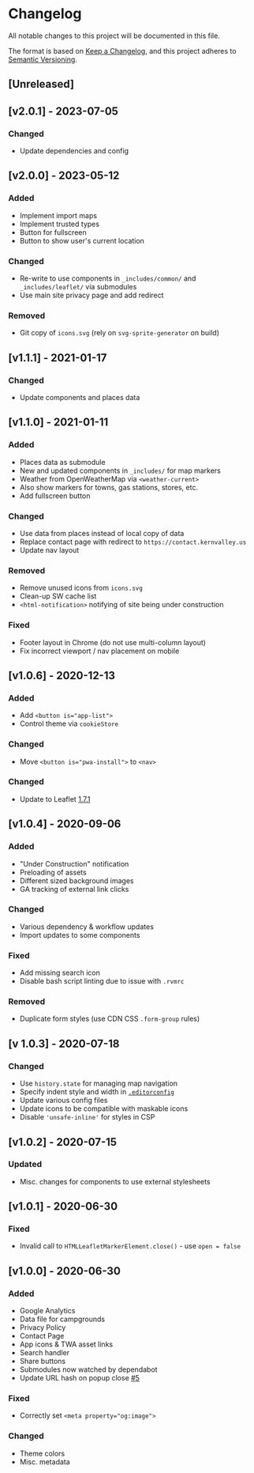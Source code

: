 <!-- markdownlint-disable -->
# Changelog
All notable changes to this project will be documented in this file.

The format is based on [Keep a Changelog](https://keepachangelog.com/en/1.0.0/),
and this project adheres to [Semantic Versioning](https://semver.org/spec/v2.0.0.html).

## [Unreleased]

## [v2.0.1] - 2023-07-05

### Changed
- Update dependencies and config

## [v2.0.0] - 2023-05-12

### Added
- Implement import maps
- Implement trusted types
- Button for fullscreen
- Button to show user's current location

### Changed
- Re-write to use components in `_includes/common/` and `_includes/leaflet/` via submodules
- Use main site privacy page and add redirect

### Removed
- Git copy of `icons.svg` (rely on `svg-sprite-generator` on build)

## [v1.1.1] - 2021-01-17

### Changed
- Update components and places data

## [v1.1.0] - 2021-01-11

### Added
- Places data as submodule
- New and updated components in `_includes/` for map markers
- Weather from OpenWeatherMap via `<weather-current>`
- Also show markers for towns, gas stations, stores, etc.
- Add fullscreen button

### Changed
- Use data from places instead of local copy of data
- Replace contact page with redirect to `https://contact.kernvalley.us`
- Update nav layout

### Removed
- Remove unused icons from `icons.svg`
- Clean-up SW cache list
- `<html-notification>` notifying of site being under construction

### Fixed
- Footer layout in Chrome (do not use multi-column layout)
- Fix incorrect viewport / nav placement on mobile

## [v1.0.6] - 2020-12-13

### Added
- Add `<button is="app-list">`
- Control theme via `cookieStore`

### Changed
- Move `<button is="pwa-install">` to `<nav>`

### Changed
- Update to Leaflet [1.7.1](https://leafletjs.com/2020/09/04/leaflet-1.7.1.html)

## [v1.0.4] - 2020-09-06

### Added
- "Under Construction" notification
- Preloading of assets
- Different sized background images
- GA tracking of external link clicks

### Changed
- Various dependency & workflow updates
- Import updates to some components

### Fixed
- Add missing search icon
- Disable bash script linting due to issue with `.rvmrc`

### Removed
- Duplicate form styles (use CDN CSS `.form-group` rules)

## [v 1.0.3] - 2020-07-18

### Changed
- Use `history.state` for managing map navigation
- Specify indent style and width in [`.editorconfig`](https://editorconfig.org/)
- Update various config files
- Update icons to be compatible with maskable icons
- Disable `'unsafe-inline'` for styles in CSP

## [v1.0.2] - 2020-07-15

### Updated
- Misc. changes for components to use external stylesheets

## [v1.0.1] - 2020-06-30

### Fixed
- Invalid call to `HTMLLeafletMarkerElement.close()` - use `open = false`

## [v1.0.0] - 2020-06-30

### Added
- Google Analytics
- Data file for campgrounds
- Privacy Policy
- Contact Page
- App icons & TWA asset links
- Search handler
- Share buttons
- Submodules now watched by dependabot
- Update URL hash on popup close [#5](https://github.com/kernvalley/camping.kernvalley.us/issues/5)

### Fixed
- Correctly set `<meta property="og:image">`

### Changed
- Theme colors
- Misc. metadata
<!-- markdownlint-restore -->

